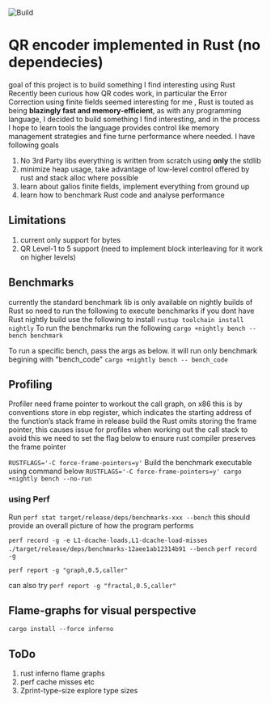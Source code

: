 ![Build](https://github.com/isaiah-perumalla/qrs/actions/workflows/rust.yml/badge.svg)
# QR encoder implemented in Rust (no dependecies)
goal of this project is to build something I find interesting using Rust
Recently been curious how QR codes work, in particular the Error Correction using finite fields seemed interesting for me ,
Rust is touted as being **blazingly fast and memory-efficient**, as with any programming language, I decided to build something I find interesting, and in the 
process I hope to learn tools the language provides control like memory management strategies and fine turne performance where needed. 
I have following goals 
1. No 3rd Party libs everything is written from scratch using **only** the stdlib
2. minimize heap usage, take advantage of low-level control offered by rust and stack alloc where possible
3. learn about galios finite fields, implement everything from ground up
4. learn how to benchmark Rust code and analyse performance


## Limitations
1. current only support for bytes
2. QR Level-1 to 5 support (need to implement block interleaving for it work on higher levels)

## Benchmarks
currently the standard benchmark lib is only available on nightly builds of Rust so need to run the following to execute benchmarks
if you dont have Rust nightly build use the following to install
`rustup toolchain install nightly`
To run the benchmarks run the following
`cargo +nightly bench --bench benchmark`

To run a specific bench, pass the args as below. it will run only benchmark begining with "bench_code"
`cargo +nightly bench -- bench_code`

## Profiling 
Profiler need frame pointer to workout the call graph, on x86 this is by conventions store in ebp register, which indicates the starting address of the function’s stack frame
in release build the Rust omits storing the frame pointer, this causes issue for profiles when working out the call stack
to avoid this we need to set the flag below to ensure rust compiler preserves the frame pointer

`RUSTFLAGS='-C force-frame-pointers=y'`
Build the benchmark executable using command below
`RUSTFLAGS='-C force-frame-pointers=y' cargo +nightly bench --no-run`

### using Perf
Run `perf stat target/release/deps/benchmarks-xxx --bench`
this should provide an overall picture of how the program performs 

`perf record -g -e L1-dcache-loads,L1-dcache-load-misses ./target/release/deps/benchmarks-12aee1ab12314b91 --bench`
`perf record -g `

`perf report -g "graph,0.5,caller"` 

can also try `perf report -g "fractal,0.5,caller"` 

## Flame-graphs for visual perspective

`cargo install --force inferno`

## ToDo
1. rust inferno flame graphs
2. perf cache misses etc
3. Zprint-type-size explore type sizes
